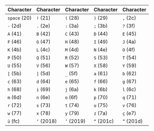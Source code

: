 | Character | Character | Character | Character | Character |
|-----------|-----------|-----------|-----------|-----------|
| `space` (20) | `!` (21) | `(` (28) | `)` (29) | `,` (2c) |
| `-` (2d) | `.` (2e) | `:` (3a) | `;` (3b) | `?` (3f) |
| `A` (41) | `B` (42) | `C` (43) | `D` (44) | `E` (45) |
| `F` (46) | `G` (47) | `H` (48) | `I` (49) | `J` (4a) |
| `K` (4b) | `L` (4c) | `M` (4d) | `N` (4e) | `O` (4f) |
| `P` (50) | `Q` (51) | `R` (52) | `S` (53) | `T` (54) |
| `U` (55) | `V` (56) | `W` (57) | `X` (58) | `Y` (59) |
| `[` (5b) | `]` (5d) | `_` (5f) | `a` (61) | `b` (62) |
| `c` (63) | `d` (64) | `e` (65) | `f` (66) | `g` (67) |
| `h` (68) | `i` (69) | `j` (6a) | `k` (6b) | `l` (6c) |
| `m` (6d) | `n` (6e) | `o` (6f) | `p` (70) | `q` (71) |
| `r` (72) | `s` (73) | `t` (74) | `u` (75) | `v` (76) |
| `w` (77) | `x` (78) | `y` (79) | `z` (7a) | `ç` (e7) |
| `ü` (fc) | `‘` (2018) | `’` (2019) | `“` (201c) | `”` (201d) |